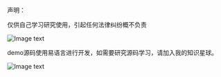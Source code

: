 声明：

仅供自己学习研究使用，引起任何法律纠纷概不负责

![Image text](https://github.com/dqss/WeChat-ipad62-A16/blob/master/2019.png)

demo源码使用易语言进行开发，如需要研究源码学习，请加入我的知识星球。

![Image text](https://github.com/dqss/PadChat-SDK/raw/master/20180515211230.jpg)
